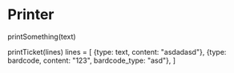 Printer
=======


printSomething(text)

printTicket(lines)
lines = [
{type: text, content: "asdadasd"},
{type: bardcode, content: "123", bardcode_type: "asd"},
]
